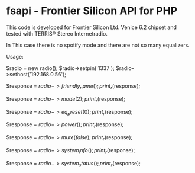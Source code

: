 # fsapi - Frontier Silicon API for PHP

This code is developed for Frontier Silicon Ltd. Venice 6.2 chipset and tested with TERRIS® Stereo Internetradio.

In This case there is no spotify mode and there are not so many equalizers.

Usage:

$radio = new radio();
$radio->setpin('1337');
$radio->sethost('192.168.0.56');


$response = $radio->friendly_name();
print_r($response);


$response = $radio->mode(2);
print_r($response);


$response = $radio->eq_preset(0);
print_r($response);

$response = $radio->power();
print_r($response);

$response = $radio->mute(false);
print_r($response);

$response = $radio->system_info();
print_r($response);

$response = $radio->system_status();
print_r($response);
